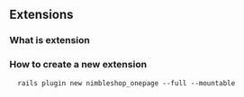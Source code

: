 ## Extensions ##

### What is extension ###

### How to create a new extension ###

```shell
  rails plugin new nimbleshop_onepage --full --mountable
```
